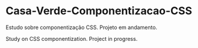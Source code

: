 # Casa-Verde-Componentizacao-CSS
Estudo sobre componentização CSS.
Projeto em andamento.

Study on CSS componentization.
Project in progress.

